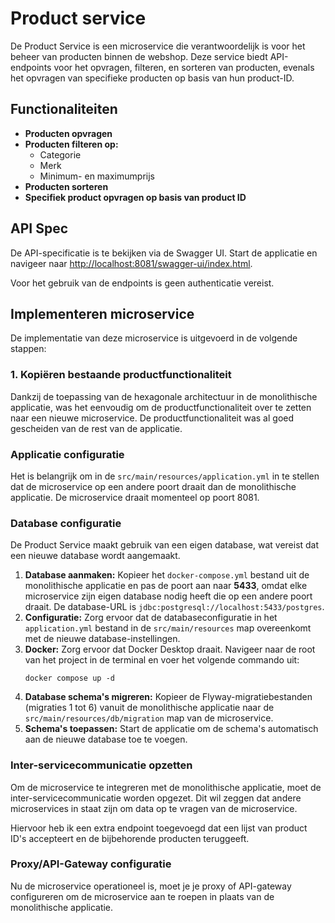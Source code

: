 # Product service

De Product Service is een microservice die verantwoordelijk is voor het beheer van producten binnen de webshop. 
Deze service biedt API-endpoints voor het opvragen, filteren, en sorteren van producten, evenals het opvragen van specifieke producten 
op basis van hun product-ID.

## Functionaliteiten

- **Producten opvragen**
- **Producten filteren op:**
  - Categorie
  - Merk
  - Minimum- en maximumprijs
- **Producten sorteren**
- **Specifiek product opvragen op basis van product ID**

## API Spec

De API-specificatie is te bekijken via de Swagger UI. Start de applicatie en navigeer naar [http://localhost:8081/swagger-ui/index.html](http://localhost:8081/swagger-ui/index.html).

Voor het gebruik van de endpoints is geen authenticatie vereist.

## Implementeren microservice

De implementatie van deze microservice is uitgevoerd in de volgende stappen:

### 1. Kopiëren bestaande productfunctionaliteit

Dankzij de toepassing van de hexagonale architectuur in de monolithische applicatie, was het eenvoudig om de productfunctionaliteit 
over te zetten naar een nieuwe microservice. De productfunctionaliteit was al goed gescheiden van de rest van de applicatie.

### Applicatie configuratie

Het is belangrijk om in de `src/main/resources/application.yml` in te stellen dat de microservice op een andere poort draait dan de monolithische applicatie.
De microservice draait momenteel op poort 8081.

### Database configuratie

De Product Service maakt gebruik van een eigen database, wat vereist dat een nieuwe database wordt aangemaakt.

1. **Database aanmaken:** Kopieer het `docker-compose.yml` bestand uit de monolithische applicatie en pas de poort aan naar **5433**, 
omdat elke microservice zijn eigen database nodig heeft die op een andere poort draait. De database-URL is `jdbc:postgresql://localhost:5433/postgres`.
2. **Configuratie:** Zorg ervoor dat de databaseconfiguratie in het `application.yml` bestand in de `src/main/resources` map overeenkomt met de 
nieuwe database-instellingen.
3. **Docker:** Zorg ervoor dat Docker Desktop draait. Navigeer naar de root van het project in de terminal en voer het volgende commando uit:
    ```shell
    docker compose up -d
    ```
4. **Database schema's migreren:** Kopieer de Flyway-migratiebestanden (migraties 1 tot 6) vanuit de monolithische applicatie naar de 
`src/main/resources/db/migration` map van de microservice.
5. **Schema's toepassen:** Start de applicatie om de schema's automatisch aan de nieuwe database toe te voegen.

### Inter-servicecommunicatie opzetten

Om de microservice te integreren met de monolithische applicatie, moet de inter-servicecommunicatie worden opgezet. 
Dit wil zeggen dat andere microservices in staat zijn om data op te vragen van de microservice.

Hiervoor heb ik een extra endpoint toegevoegd dat een lijst van product ID's accepteert en de bijbehorende producten teruggeeft.

### Proxy/API-Gateway configuratie

Nu de microservice operationeel is, moet je je proxy of API-gateway configureren om de microservice aan te roepen in plaats van de monolithische applicatie.
